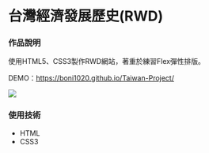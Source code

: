 台灣經濟發展歷史(RWD)
===

### 作品說明

使用HTML5、CSS3製作RWD網站，著重於練習Flex彈性排版。

DEMO：https://boni1020.github.io/Taiwan-Project/

![](https://i.imgur.com/IGJLW7W.jpg)

### 使用技術
- HTML
- CSS3
